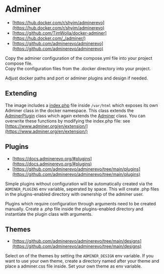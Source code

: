# Adminer

- [https://hub.docker.com/r/shyim/adminerevo](https://hub.docker.com/r/shyim/adminerevo)
- [https://github.com/TimWolla/docker-adminer](https://hub.docker.com/_/adminer/)
- [https://github.com/adminerevo/adminerevo](https://github.com/adminerevo/adminerevo)

Copy the adminer configuration of the compose.yml file into your project compose file.  
Copy the configuration files from the .docker directory into your project.

Adjust docker paths and port or adminer plugins and design if needed.

## Extending

The image includes a [index.php](https://github.com/TimWolla/docker-adminer/blob/master/4/index.php) file inside `/var/html` which exposes its own Adminer class in the docker namespace. This class extends the [AdminerPlugin](https://github.com/adminerevo/adminerevo/blob/main/plugins/plugin.php) class which again extends the [Adminer](https://github.com/adminerevo/adminerevo/blob/main/adminer/include/adminer.inc.php) class. You can overwrite these functions by modifying the index.php file: see [https://www.adminer.org/en/extension/](https://www.adminer.org/en/extension/)

## Plugins

- [https://docs.adminerevo.org/#plugins](https://docs.adminerevo.org/#plugins)
- [https://github.com/adminerevo/adminerevo/tree/main/plugins](https://github.com/adminerevo/adminerevo/tree/main/plugins)

Simple plugins without configuration will be automatically created via the `ADMINER_PLUGINS` env variable, seperated by space.
This will create .php files in the plugins-enabled directory with ownership of the adminer user.

Plugins which require configuration through arguments need to be created manually. Create a .php file inside the plugins-enabled directory and instantiate the plugin class with arguments.

## Themes

- [https://github.com/adminerevo/adminerevo/tree/main/designs](https://github.com/adminerevo/adminerevo/tree/main/designs)

Select on of the themes by setting the `ADMINER_DESIGN` env variable. If you want to use your own theme, create a directory named after your theme and place a adminer.css file inside. Set your own theme as env variable.
